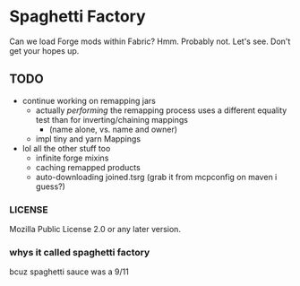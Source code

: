 # Spaghetti Factory

Can we load Forge mods within Fabric? Hmm. Probably not. Let's see. Don't get your hopes up.

## TODO

* continue working on remapping jars
  * actually _performing_ the remapping process uses a different equality test than for inverting/chaining mappings
    * (name alone, vs. name and owner)
  * impl tiny and yarn Mappings
* lol all the other stuff too
  * infinite forge mixins
  * caching remapped products
  * auto-downloading joined.tsrg (grab it from mcpconfig on maven i guess?)

### LICENSE

Mozilla Public License 2.0 or any later version.

### whys it called spaghetti factory

bcuz spaghetti sauce was a 9/11